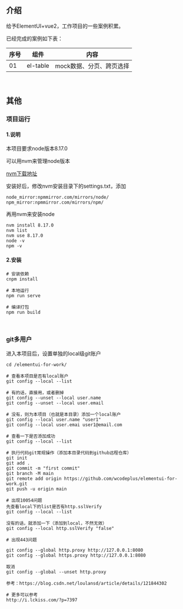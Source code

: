 ## 介绍

给予ElementUI+vue2，工作项目的一些案例积累。

已经完成的案例如下表：

|序号|组件|内容|
|---|---|---|
|01|el-table|mock数据、分页、跨页选择|


<br/>


## 其他

### 项目运行

#### 1.说明

本项目要求node版本8.17.0

可以用nvm来管理node版本

[nvm下载地址](https://nodejs.org/zh-cn/download/releases/)

安装好后，修改nvm安装目录下的settings.txt，添加

```
node_mirror:npmmirror.com/mirrors/node/
npm_mirror:npmmirror.com/mirrors/npm/
```

再用nvm来安装node

```
nvm install 8.17.0
nvm list
nvm use 8.17.0
node -v
npm -v
```


#### 2.安装

```
# 安装依赖
cnpm install

# 本地运行
npm run serve

# 编译打包
npm run build
```

<br/>

### git多用户

进入本项目后，设置单独的local级git账户

```
cd /elementui-for-work/

# 查看本项目是否有local账户
git config --local --list

# 有的话，直接用，或者删掉
git config --unset --local user.name
git config --unset --local user.email

# 没有，则为本项目（也就是本目录）添加一个local账户
git config --local user.name "user1"
git config --local user.emai user1@email.com

# 查看一下是否添加成功
git config --local --list

# 执行代码git常规操作（添加本目录代码到github远程仓库）
git init
git add .
git commit -m "first commit"
git branch -M main
git remote add origin https://github.com/wcodeplus/elementui-for-work.git
git push -u origin main

# 出现10054问题
先查看local下的list是否有http.sslVerify
git config --local --list

没有的话，就添加一下（添加到local，不然无效）
git config --local http.sslVerify "false"

# 出现443问题

git config --global http.proxy http://127.0.0.1:8080
git config --global https.proxy http://127.0.0.1:8080

取消
git config --global --unset http.proxy

参考：https://blog.csdn.net/loulansd/article/details/121844302

# 更多可以参考
http://i.lckiss.com/?p=7397
```
